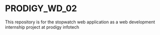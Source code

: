 # PRODIGY_WD_02
This repository is for the stopwatch web application as a web development internship project at prodigy infotech
